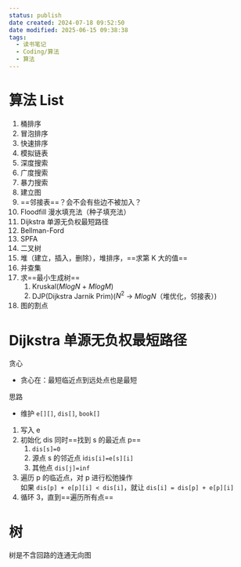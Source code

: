 ```yaml
---
status: publish
date created: 2024-07-18 09:52:50
date modified: 2025-06-15 09:38:38
tags:
  - 读书笔记
  - Coding/算法
  - 算法
---
```


# 算法 List

1. 桶排序
2. 冒泡排序
3. 快速排序
4. 模拟链表
5. 深度搜索
6. 广度搜索
7. 暴力搜索
8. 建立图
9. ==邻接表==？会不会有些边不被加入？
10. Floodfill 漫水填充法（种子填充法）
11. Dijkstra 单源无负权最短路径
12. Bellman-Ford
13. SPFA
14. 二叉树
15. 堆（建立，插入，删除），堆排序，==求第 K 大的值==
16. 并查集
17. 求==最小生成树==
    1. Kruskal($MlogN$ + $MlogM$)
    2. DJP(Dijkstra Jarnik Prim)($N^2$ -> $MlogN$（堆优化，邻接表）)
18. 图的割点

# Dijkstra 单源无负权最短路径

贪心

- 贪心在：最短临近点到远处点也是最短

思路

- 维护 `e[][]`, `dis[]`, `book[]`

1. 写入 e
2. 初始化 dis 同时==找到 s 的最近点 p==
   1. `dis[s]=0`
   2. 源点 s 的邻近点 i`dis[i]=e[s][i]`
   3. 其他点 `dis[j]=inf`
3. 遍历 p 的临近点，对 p 进行松弛操作  
   如果 `dis[p] + e[p][i] < dis[i]`，就让 `dis[i] = dis[p] + e[p][i]`
4. 循环 3，直到==遍历所有点==

# 树

树是不含回路的连通无向图
